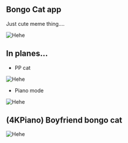 ## Bongo Cat app

Just cute meme thing....

![Hehe](https://puu.sh/ByUbB/8c8306f25d.png)

## In planes...

- PP cat

![Hehe](https://puu.sh/ByUhS/49def83bb7.png)

- Piano mode

![Hehe](https://puu.sh/ByUjZ/fef7c7353a.png)

## (4KPiano) Boyfriend bongo cat

![Hehe](https://i.imgur.com/qcWRa7W.png)
